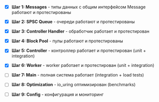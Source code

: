 - [x] **Шаг 1: Messages** - типы данных c общим интерфейсом Message работают и протестированы
- [x] **Шаг 2: SPSC Queue** - очереди работают и протестированы
- [x] **Шаг 3: Controller Handler** - обработчик работает и протестирован
- [x] **Шаг 4: Block Pool** - пулы работают и протестированы
- [x] **Шаг 5: Controller** - контроллер работает и протестирован (unit + integration)
- [x] **Шаг 6: Worker** - worker работает и протестирован (unit + integration)
- [ ] **Шаг 7: Main** - полная система работает (integration + load tests)
- [ ] **Шаг 8: Optimization** - io_uring оптимизирован (benchmarks)
- [ ] **Шаг 9: Config** - конфигурация и мониторинг




